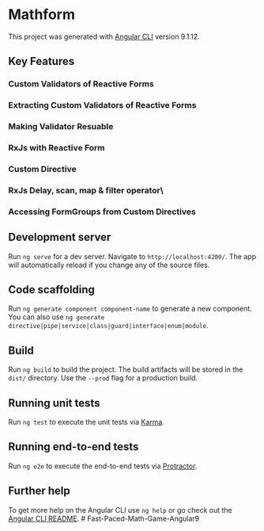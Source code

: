 # Mathform

This project was generated with [Angular CLI](https://github.com/angular/angular-cli) version 9.1.12.

## Key Features

### Custom Validators of Reactive Forms

### Extracting Custom Validators of Reactive Forms

### Making Validator Resuable

### RxJs with Reactive Form

### Custom Directive

### RxJs Delay, scan, map & filter operator\

### Accessing FormGroups from Custom Directives

## Development server

Run `ng serve` for a dev server. Navigate to `http://localhost:4200/`. The app will automatically reload if you change any of the source files.

## Code scaffolding

Run `ng generate component component-name` to generate a new component. You can also use `ng generate directive|pipe|service|class|guard|interface|enum|module`.

## Build

Run `ng build` to build the project. The build artifacts will be stored in the `dist/` directory. Use the `--prod` flag for a production build.

## Running unit tests

Run `ng test` to execute the unit tests via [Karma](https://karma-runner.github.io).

## Running end-to-end tests

Run `ng e2e` to execute the end-to-end tests via [Protractor](http://www.protractortest.org/).

## Further help

To get more help on the Angular CLI use `ng help` or go check out the [Angular CLI README](https://github.com/angular/angular-cli/blob/master/README.md).
#   F a s t - P a c e d - M a t h - G a m e - A n g u l a r 9 
 
 
